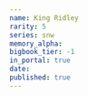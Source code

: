 ```yaml
---
name: King Ridley
rarity: 5
series: snw
memory_alpha:
bigbook_tier: -1
in_portal: true
date:
published: true
---
```



